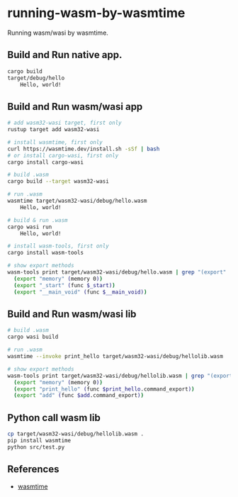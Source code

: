 # running-wasm-by-wasmtime

Running wasm/wasi by wasmtime.

## Build and Run native app.

```sh
cargo build
target/debug/hello
    Hello, world!
```

## Build and Run wasm/wasi app

```sh
# add wasm32-wasi target, first only
rustup target add wasm32-wasi

# install wasmtime, first only
curl https://wasmtime.dev/install.sh -sSf | bash
# or install cargo-wasi, first only
cargo install cargo-wasi

# build .wasm
cargo build --target wasm32-wasi

# run .wasm
wasmtime target/wasm32-wasi/debug/hello.wasm
    Hello, world!

# build & run .wasm
cargo wasi run
    Hello, world!

# install wasm-tools, first only
cargo install wasm-tools

# show export methods
wasm-tools print target/wasm32-wasi/debug/hello.wasm | grep "(export" 
  (export "memory" (memory 0))
  (export "_start" (func $_start))
  (export "__main_void" (func $__main_void))
```

## Build and Run wasm/wasi lib

```sh
# build .wasm
cargo wasi build

# run .wasm
wasmtime --invoke print_hello target/wasm32-wasi/debug/hellolib.wasm

# show export methods
wasm-tools print target/wasm32-wasi/debug/hellolib.wasm | grep "(export"
  (export "memory" (memory 0))
  (export "print_hello" (func $print_hello.command_export))
  (export "add" (func $add.command_export))
```

## Python call wasm lib

```sh
cp target/wasm32-wasi/debug/hellolib.wasm .
pip install wasmtime
python src/test.py
```

## References

- [wasmtime](https://github.com/bytecodealliance/wasmtime)
